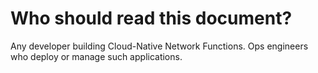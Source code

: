 Who should read this document?
==============================

Any developer building Cloud-Native Network Functions.  Ops engineers who deploy or manage such applications.
